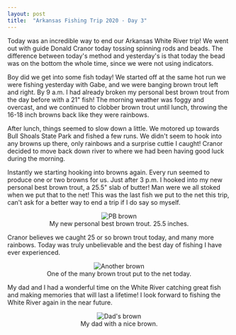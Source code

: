 ```yaml
---
layout: post
title:  "Arkansas Fishing Trip 2020 - Day 3"
---
```


Today was an incredible way to end our Arkansas White River trip! We went out with guide Donald Cranor today tossing spinning rods and beads. The difference between today's method and yesterday's is that today the bead was on the bottom the whole time, since we were not using indicators. 

Boy did we get into some fish today! We started off at the same hot run we were fishing yesterday with Gabe, and we were banging brown trout left and right. By 9 a.m. I had already broken my personal best brown trout from the day before with a 21" fish! The morning weather was foggy and overcast, and we continued to clobber brown trout until lunch, throwing the 16-18 inch browns back like they were rainbows. 

After lunch, things seemed to slow down a little. We motored up towards Bull Shoals State Park and fished a few runs. We didn't seem to hook into any browns up there, only rainbows and a surprise cuttie I caught! Cranor decided to move back down river to where we had been having good luck during the morning. 

Instantly we starting hooking into browns again. Every run seemed to produce one or two browns for us. Just after 3 p.m. I hooked into my new personal best brown trout, a 25.5" slab of butter! Man were we all stoked when we put that to the net! This was the last fish we put to the net this trip, can't ask for a better way to end a trip if I do say so myself. 

<center>
<figure>
  <img src="{{site.baseurl}}/assets/images/whiteriver10.JPG" alt="PB brown">
    <center><figcaption>My new personal best brown trout. 25.5 inches.</figcaption></center>
</figure>
</center>

Cranor believes we caught 25 or so brown trout today, and many more rainbows. Today was truly unbelievable and the best day of fishing I have ever experienced. 

<center>
<figure>
  <img src="{{site.baseurl}}/assets/images/whiteriver11.jpeg" alt="Another brown">
    <center><figcaption>One of the many brown trout put to the net today.</figcaption></center>
</figure>
</center>

My dad and I had a wonderful time on the White River catching great fish and making memories that will last a lifetime! I look forward to fishing the White River again in the near future. 

<center>
<figure>
  <img src="{{site.baseurl}}/assets/images/whiteriver12.jpeg" alt="Dad's brown">
    <center><figcaption>My dad with a nice brown.</figcaption></center>
</figure>
</center>